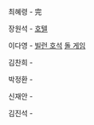 최혜령 - 完

장원석 - [호텔](https://www.acmicpc.net/problem/1106)

이다영 - [빌런 호석](https://www.acmicpc.net/problem/22251) [돌 게임](https://www.acmicpc.net/problem/9655)

김찬희 - 

박정환 - 

신재안 - 

김진석 - 
